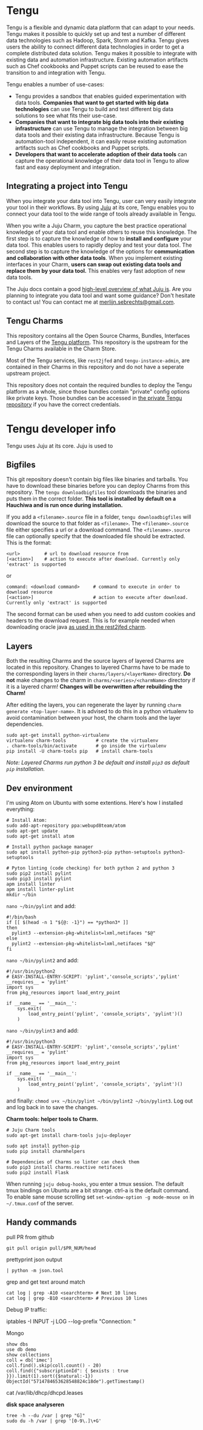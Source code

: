 # Tengu

Tengu is a flexible and dynamic data platform that can adapt to your needs. Tengu makes it possible to quickly set up and test a number of different data technologies such as Hadoop, Spark, Storm and Kafka. Tengu gives users the ability to connect different data technologies in order to get a complete distributed data solution. Tengu makes it possible to integrate with existing data and automation infrastructure. Existing automation artifacts such as Chef cookbooks and Puppet scripts can be reused to ease the transition to and integration with Tengu.

Tengu enables a number of use-cases:

 - Tengu provides a sandbox that enables guided experimentation with data tools. **Companies that want to get started with big data technologies** can use Tengu to build and test different big data solutions to see what fits their use-case.
 - **Companies that want to integrate big data tools into their existing infrastructure** can use Tengu to manage the integration between big data tools and their existing data infrastructure. Because Tengu is automation-tool independent, it can easily reuse existing automation artifacts such as Chef cookbooks and Puppet scripts.
 - **Developers that want to accelerate adoption of their data tools** can capture the operational knowledge of their data tool in Tengu to allow fast and easy deployment and integration.

## Integrating a project into Tengu

When you integrate your data tool into Tengu, user can very easily integrate your tool in their workflows. By using [Juju](https://jujucharms.com/) at its core, Tengu enables you to connect your data tool to the wide range of tools already available in Tengu.

When you write a Juju Charm, you capture the best practice operational knowledge of your data tool and enable others to reuse this knowledge. The first step is to capture the knowledge of how to **install and configure** your data tool. This enables users to rapidly deploy and test your data tool. The second step is to capture the knowledge of the options for **communication and collaboration with other data tools**. When you implement existing interfaces in your Charm, **users can swap out existing data tools and replace them by your data tool.** This enables very fast adoption of new data tools.

The Juju docs contain a good [high-level overview of what Juju is](https://jujucharms.com/docs/stable/about-juju). Are you planning to integrate you data tool and want some guidance? Don't hesitate to contact us! You can contact me at [merlijn.sebrechts@gmail.com](mailto:merlijn.sebrechts@gmail.com).

## Tengu Charms

This repository contains all the Open Source Charms, Bundles, Interfaces and Layers of the [Tengu platform](gettengu.io/). This repository is the upstream for the Tengu Charms available in the Charm Store.

Most of the Tengu services, like `rest2jfed` and `tengu-instance-admin`, are contained in their Charms in this repository and do not have a seperate upstream project.

This repository does not contain the required bundles to deploy the Tengu platform as a whole, since those bundles contain "private" config options like private keys. Those bundles can be accessed in [the private Tengu repository](https://github.ugent.be/Tengu/private) if you have the correct credentials.

# Tengu developer info

Tengu uses Juju at its core. Juju is used to

## Bigfiles

This git repository doesn't contain big files like binaries and tarballs. You have to download these binaries before you can deploy Charms from this repository. The `tengu downloadbigfiles` tool downloads the binaries and puts them in the correct folder. **This tool is installed by default on a Hauchiwa and is run once during installation.**

If you add a `<filename>.source` file in a folder, `tengu downloadbigfiles` will download the source to that folder as `<filename>`. The `<filename>.source` file either specifies a url or a download command. The `<filename>.source` file can optionally specify that the downloaded file should be extracted. This is the format:

    <url>         # url to download resource from
    [<action>]    # action to execute after download. Currently only 'extract' is supported

or

    command: <download command>     # command to execute in order to download resource
    [<action>]                      # action to execute after download. Currently only 'extract' is supported

The second format can be used when you need to add custom cookies and headers to the download request. This is for example needed when downloading oracle java [as used in the rest2jfed charm](https://github.com/galgalesh/tengu-charms/blob/390256d7eafa86a7b50bb46c4c6b5f22ff4739cc/charms/trusty/rest2jfed/files/server-jre-8u45-linux-x64.tar.gz.source).


## Layers

Both the resulting Charms and the source layers of layered Charms are located in this repository. Changes to layered Charms have to be made to the corresponding layers in their `charms/layers/<layerName>` directory. **Do not** make changes to the charm in `charms/<series>/<charmName>` directory if it is a layered charm! **Changes will be overwritten after rebuilding the Charm!**

After editing the layers, you can regenerate the layer by running `charm generate <top-layer-name>`. It is advised to do this in a python virtualenv to avoid contamination between your host, the charm tools and the layer dependencies.

    sudo apt-get install python-virtualenv
    virtualenv charm-tools           # create the virtualenv
    . charm-tools/bin/activate       # go inside the virtualenv
    pip install -U charm-tools pip   # install charm-tools

*Note: Layered Charms run python 3 be default and install `pip3` as default `pip` installation.*

## Dev environment

I'm using Atom on Ubuntu with some extentions. Here's how I installed everything:

    # Install Atom:
    sudo add-apt-repository ppa:webupd8team/atom
    sudo apt-get update
    sudo apt-get install atom

    # Install python package manager
    sudo apt install python-pip python3-pip python-setuptools python3-setuptools

    # Pyton linting (code checking) for both python 2 and python 3
    sudo pip2 install pylint
    sudo pip3 install pylint
    apm install linter
    apm install linter-pylint
    mkdir ~/bin

`nano ~/bin/pylint` and add:

    #!/bin/bash
    if [[ $(head -n 1 "${@: -1}") == *python3* ]]
    then
      pylint3 --extension-pkg-whitelist=lxml,netifaces "$@"
    else
      pylint2 --extension-pkg-whitelist=lxml,netifaces "$@"
    fi


`nano ~/bin/pylint2` and add:

    #!/usr/bin/python2
    # EASY-INSTALL-ENTRY-SCRIPT: 'pylint','console_scripts','pylint'
    __requires__ = 'pylint'
    import sys
    from pkg_resources import load_entry_point

    if __name__ == '__main__':
        sys.exit(
            load_entry_point('pylint', 'console_scripts', 'pylint')()
        )

`nano ~/bin/pylint3` and add:

    #!/usr/bin/python3
    # EASY-INSTALL-ENTRY-SCRIPT: 'pylint','console_scripts','pylint'
    __requires__ = 'pylint'
    import sys
    from pkg_resources import load_entry_point

    if __name__ == '__main__':
        sys.exit(
            load_entry_point('pylint', 'console_scripts', 'pylint')()
        )

and finally: `chmod u+x ~/bin/pylint ~/bin/pylint2 ~/bin/pylint3`. Log out and log back in to save the changes.

**Charm tools: helper tools to Charm.**

    # Juju Charm tools
    sudo apt-get install charm-tools juju-deployer

    sudo apt install python-pip
    sudo pip install charmhelpers

    # Dependencies of Charms so linter can check them
    sudo pip3 install charms.reactive netifaces
    sudo pip2 install Flask

When running `juju debug-hooks`, you enter a tmux session. The default tmux bindings on Ubuntu are a bit strange. ctrl-a is the default command. To enable sane mouse scrolling set `set-window-option -g mode-mouse on` in `~/.tmux.conf` of the server.

## Handy commands

pull PR from github

    git pull origin pull/$PR_NUM/head

prettyprint json output

    | python -m json.tool

grep and get text around match

    cat log | grep -A10 <searchterm> # Next 10 lines
    cat log | grep -B10 <searchterm> # Previous 10 lines

Debug IP traffic:

iptables -I INPUT -j LOG --log-prefix "Connection: "


Mongo

    show dbs
    use db demo
    show collections
    coll = db['imec']
    coll.find().skip(coll.count() - 20)
    coll.find({"subscriptionId": { $exists : true }}).limit(1).sort({$natural:-1})
    ObjectId("5714784653628548824c18de").getTimestamp()


cat /var/lib/dhcp/dhcpd.leases

**disk space analyseren**

    tree -h --du /var | grep "G]"
    sudo du -h /var | grep '[0-9\.]\+G'
